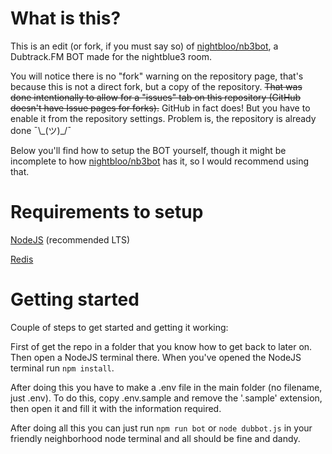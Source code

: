 # What is this?
This is an edit (or fork, if you must say so) of [nightbloo/nb3bot](https://github.com/nightbloo/nb3bot), a Dubtrack.FM BOT made for the nightblue3 room.

You will notice there is no "fork" warning on the repository page, that's because this is not a direct fork, but a copy of the repository.
~~That was done intentionally to allow for a "issues" tab on this repository (GitHub doesn't have Issue pages for forks).~~
GitHub in fact does! But you have to enable it from the repository settings. Problem is, the repository is already done ¯\\\_(ツ)_/¯ 

Below you'll find how to setup the BOT yourself, though it might be incomplete to how [nightbloo/nb3bot](https://github.com/nightbloo/nb3bot) has it, so I would recommend using that.

# Requirements to setup
[NodeJS](https://nodejs.org/en/download/) (recommended LTS)

[Redis](https://redis.io/download)

# Getting started
Couple of steps to get started and getting it working:

First of get the repo in a folder that you know how to get back to later on. Then open a NodeJS terminal there.
When you've opened the NodeJS terminal run ```npm install```.

After doing this you have to make a .env file in the main folder (no filename, just .env).
To do this, copy .env.sample and remove the '.sample' extension, then open it and fill it with the information required.

After doing all this you can just run `npm run bot` or `node dubbot.js` in your friendly neighborhood node terminal and all should be fine and dandy.
